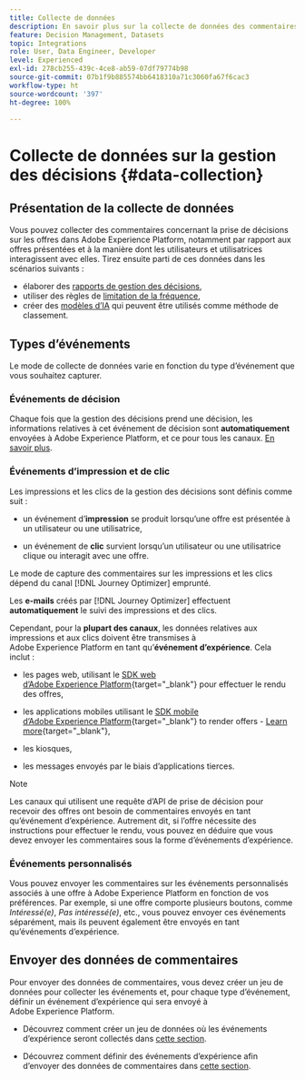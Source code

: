 ```yaml
---
title: Collecte de données
description: En savoir plus sur la collecte de données des commentaires sur la gestion des décisions
feature: Decision Management, Datasets
topic: Integrations
role: User, Data Engineer, Developer
level: Experienced
exl-id: 278cb255-439c-4ce8-ab59-07df79774b98
source-git-commit: 07b1f9b885574bb6418310a71c3060fa67f6cac3
workflow-type: ht
source-wordcount: '397'
ht-degree: 100%

---
```


# Collecte de données sur la gestion des décisions {#data-collection}

## Présentation de la collecte de données

Vous pouvez collecter des commentaires concernant la prise de décisions sur les offres dans Adobe Experience Platform, notamment par rapport aux offres présentées et à la manière dont les utilisateurs et utilisatrices interagissent avec elles. Tirez ensuite parti de ces données dans les scénarios suivants :
* élaborer des [rapports de gestion des décisions](../reports/get-started-events.md),
* utiliser des règles de [limitation de la fréquence](../offer-library/add-constraints.md#capping),
* créer des [modèles d’IA](../ranking/create-ranking-strategies.md) qui peuvent être utilisés comme méthode de classement.

## Types d’événements

Le mode de collecte de données varie en fonction du type d’événement que vous souhaitez capturer.

### Événements de décision

Chaque fois que la gestion des décisions prend une décision, les informations relatives à cet événement de décision sont **automatiquement** envoyées à Adobe Experience Platform, et ce pour tous les canaux. [En savoir plus](../reports/get-started-events.md).

### Événements d’impression et de clic

Les impressions et les clics de la gestion des décisions sont définis comme suit :

* un événement d’**impression** se produit lorsqu’une offre est présentée à un utilisateur ou une utilisatrice,

* un événement de **clic** survient lorsqu’un utilisateur ou une utilisatrice clique ou interagit avec une offre.

Le mode de capture des commentaires sur les impressions et les clics dépend du canal [!DNL Journey Optimizer] emprunté.

Les **e-mails** créés par [!DNL Journey Optimizer] effectuent **automatiquement** le suivi des impressions et des clics.

Cependant, pour la **plupart des canaux**, les données relatives aux impressions et aux clics doivent être transmises à Adobe Experience Platform en tant qu’**événement d’expérience**. Cela inclut :

* les pages web, utilisant le [SDK web d’Adobe Experience Platform](https://experienceleague.adobe.com/docs/experience-platform/edge/home.html?lang=fr){target="_blank"} pour effectuer le rendu des offres,

* les applications mobiles utilisant le [SDK mobile d’Adobe Experience Platform](https://experienceleague.adobe.com/docs/platform-learn/data-collection/mobile-sdk/overview.html?lang=fr){target="_blank"} to render offers - [Learn more](https://developer.adobe.com/client-sdks/documentation/adobe-journey-optimizer-decisioning/#ab-sj-tracking-servers){target="_blank"},
* les kiosques,
* les messages envoyés par le biais d’applications tierces.
  <!--Mobile push notifications authored by [!DNL Journey Optimizer] - [Learn more](https://developer.adobe.com/client-sdks/documentation/adobe-journey-optimizer/api-reference/#handlenotificationresponse){target="_blank"}-->

>[!NOTE]
>
>Les canaux qui utilisent une requête d’API de prise de décision pour recevoir des offres ont besoin de commentaires envoyés en tant qu’événement d’expérience. Autrement dit, si l’offre nécessite des instructions pour effectuer le rendu, vous pouvez en déduire que vous devez envoyer les commentaires sous la forme d’événements d’expérience.

### Événements personnalisés

Vous pouvez envoyer les commentaires sur les événements personnalisés associés à une offre à Adobe Experience Platform en fonction de vos préférences. Par exemple, si une offre comporte plusieurs boutons, comme *Intéressé(e)*, *Pas intéressé(e)*, etc., vous pouvez envoyer ces événements séparément, mais ils peuvent également être envoyés en tant qu’événements d’expérience.

## Envoyer des données de commentaires

Pour envoyer des données de commentaires, vous devez créer un jeu de données pour collecter les événements et, pour chaque type d’événement, définir un événement d’expérience qui sera envoyé à Adobe Experience Platform.

* Découvrez comment créer un jeu de données où les événements d’expérience seront collectés dans [cette section](create-dataset.md).

* Découvrez comment définir des événements d’expérience afin d’envoyer des données de commentaires dans [cette section](schema-requirement.md).
